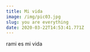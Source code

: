```yaml
---
title: Mi vida
image: /img/pic03.jpg
slug: you are everything
date: 2020-03-22T14:53:41.771Z
---
```

rami es mi vida